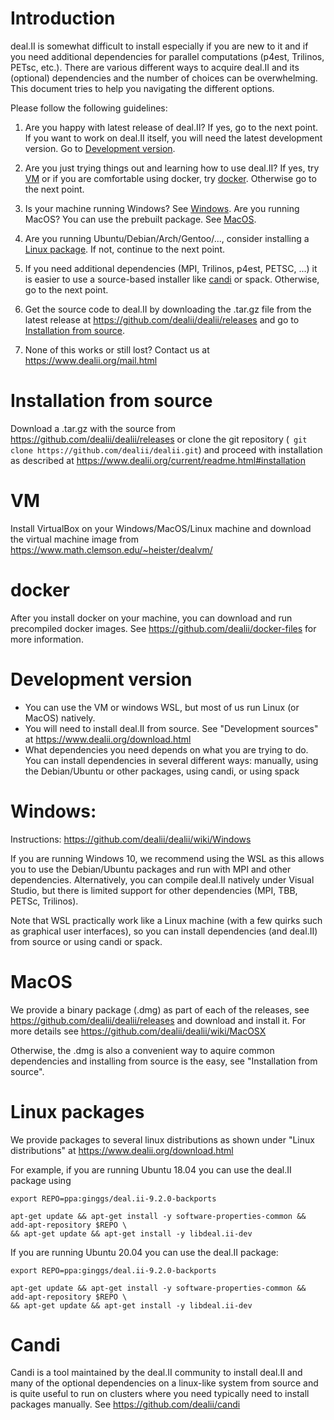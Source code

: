 # Introduction

deal.II is somewhat difficult to install especially if you are new to it and
if you need additional dependencies for parallel computations (p4est,
Trilinos, PETsc, etc.). There are various different ways to acquire deal.II and
its (optional) dependencies and the number of choices can be overwhelming. This document tries to help you navigating the
different options.

Please follow the following guidelines:

1. Are you happy with latest release of deal.II? If yes, go to the next
   point. If you want to work on deal.II itself, you will need the latest
   development version. Go to [Development version](https://github.com/dealii/dealii/wiki/Getting-deal.II#development-version).

2. Are you just trying things out and learning how to use deal.II? If yes, try
   [VM](https://github.com/dealii/dealii/wiki/Getting-deal.II#vm) or if you are comfortable using docker, try [docker](https://github.com/dealii/dealii/wiki/Getting-deal.II#docker). Otherwise go to
   the next point.

3. Is your machine running Windows? See [Windows](https://github.com/dealii/dealii/wiki/Getting-deal.II#windows). Are you running
   MacOS? You can use the prebuilt package. See [MacOS](https://github.com/dealii/dealii/wiki/Getting-deal.II#macos).

4. Are you running Ubuntu/Debian/Arch/Gentoo/..., consider installing a [Linux
   package](https://github.com/dealii/dealii/wiki/Getting-deal.II#linux-packages). If not, continue to the next point.

5. If you need additional dependencies (MPI, Trilinos, p4est, PETSC, ...) it
   is easier to use a source-based installer like [candi](https://github.com/dealii/dealii/wiki/Getting-deal.II#candi) or spack. Otherwise,
   go to the next point.

6. Get the source code to deal.II by downloading the .tar.gz file from the latest release at
     https://github.com/dealii/dealii/releases
   and go to [Installation from source](https://github.com/dealii/dealii/wiki/Getting-deal.II#installation-from-source).

7. None of this works or still lost? Contact us at https://www.dealii.org/mail.html

# Installation from source
  Download a .tar.gz with the source from
  https://github.com/dealii/dealii/releases or clone the git repository (``
  git clone https://github.com/dealii/dealii.git``) and proceed with
  installation as described at
  https://www.dealii.org/current/readme.html#installation

# VM
 Install VirtualBox on your Windows/MacOS/Linux machine and download the
 virtual machine image from https://www.math.clemson.edu/~heister/dealvm/

# docker
  After you install docker on your machine, you can download and run
  precompiled docker images. See https://github.com/dealii/docker-files for
  more information.

# Development version
  - You can use the VM or windows WSL, but most of us run Linux (or MacOS) natively.
  - You will need to install deal.II from source. See "Development sources" at
    https://www.dealii.org/download.html
  - What dependencies you need depends on what you are trying to do. You can
    install dependencies in several different ways: manually, using the
    Debian/Ubuntu or other packages, using candi, or using spack

# Windows:
  Instructions: https://github.com/dealii/dealii/wiki/Windows

  If you are running Windows 10, we recommend using the WSL as this allows you
  to use the Debian/Ubuntu packages and run with MPI and other
  dependencies. Alternatively, you can compile deal.II natively under Visual
  Studio, but there is limited support for other dependencies (MPI, TBB,
  PETSc, Trilinos).  

  Note that WSL practically work like a Linux machine (with a few quirks such
  as graphical user interfaces), so you can install dependencies (and deal.II)
  from source or using candi or spack.

# MacOS
  We provide a binary package (.dmg) as part of each of the releases, see
  https://github.com/dealii/dealii/releases and download and install it.
  For more details see https://github.com/dealii/dealii/wiki/MacOSX

  Otherwise, the .dmg is also a convenient way to aquire common dependencies
  and installing from source is the easy, see "Installation from source".

# Linux packages

  We provide packages to several linux distributions as shown under 
  "Linux distributions" at https://www.dealii.org/download.html

  For example, if you are running Ubuntu 18.04 you can use the deal.II package using

```
export REPO=ppa:ginggs/deal.ii-9.2.0-backports

apt-get update && apt-get install -y software-properties-common && add-apt-repository $REPO \
&& apt-get update && apt-get install -y libdeal.ii-dev
```

If you are running Ubuntu 20.04 you can use the deal.II package:

```
export REPO=ppa:ginggs/deal.ii-9.2.0-backports

apt-get update && apt-get install -y software-properties-common && add-apt-repository $REPO \
&& apt-get update && apt-get install -y libdeal.ii-dev
```

# Candi
  Candi is a tool maintained by the deal.II community to install deal.II and
  many of the optional dependencies on a linux-like system from source and is
  quite useful to run on clusters where you need typically need to install
  packages manually.
  See https://github.com/dealii/candi
